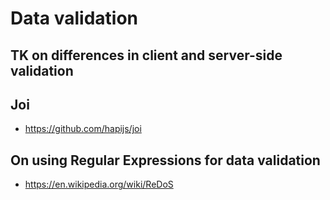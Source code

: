 # Data validation

## TK on differences in client and server-side validation

## Joi

- https://github.com/hapijs/joi

## On using Regular Expressions for data validation

- https://en.wikipedia.org/wiki/ReDoS
